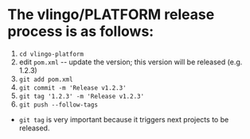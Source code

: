 # The vlingo/PLATFORM release process is as follows:

1. `cd vlingo-platform`
2. edit `pom.xml` -- update the version; this version will be released (e.g. 1.2.3)
3. `git add pom.xml`
4. `git commit -m 'Release v1.2.3'`
5. `git tag '1.2.3' -m 'Release v1.2.3'`
6. `git push --follow-tags`

- `git tag` is very important because it triggers next projects to be released.
